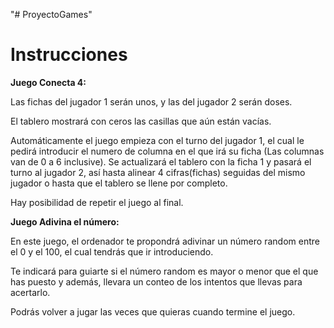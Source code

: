 "# ProyectoGames"
<h1>Instrucciones</h1>

<strong>Juego Conecta 4:</strong>

Las fichas del jugador 1 serán unos, y las del jugador 2 serán doses.
  
El tablero mostrará con ceros las casillas que aún están vacías.
  
Automáticamente el juego empieza con el turno del jugador 1, el cual le pedirá introducir el numero de columna en el que irá su ficha (Las columnas van de 0 a 6 inclusive). Se actualizará el tablero con la ficha 1 y pasará el turno al jugador 2, así hasta alinear 4 cifras(fichas) seguidas del mismo jugador o hasta que el tablero se llene por completo.
  
Hay posibilidad de repetir el juego al final.


<strong>Juego Adivina el número:</strong>

En este juego, el ordenador te propondrá adivinar un número random entre el 0 y el 100, el cual tendrás que ir introduciendo.
  
Te indicará para guiarte si el número random es mayor o menor que el que has puesto y además, llevara un conteo de los intentos que llevas para acertarlo.
  
Podrás volver a jugar las veces que quieras cuando termine el juego.
